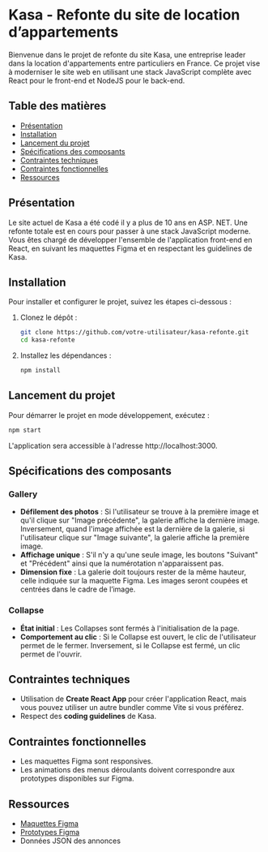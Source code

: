 # Kasa - Refonte du site de location d’appartements

Bienvenue dans le projet de refonte du site Kasa, une entreprise leader dans la location d'appartements entre particuliers en France. Ce projet vise à moderniser le site web en utilisant une stack JavaScript complète avec React pour le front-end et NodeJS pour le back-end.

## Table des matières

- [Présentation](#présentation)
- [Installation](#installation)
- [Lancement du projet](#lancement-du-projet)
- [Spécifications des composants](#spécifications-des-composants)
- [Contraintes techniques](#contraintes-techniques)
- [Contraintes fonctionnelles](#contraintes-fonctionnelles)
- [Ressources](#ressources)

## Présentation

Le site actuel de Kasa a été codé il y a plus de 10 ans en ASP. NET. Une refonte totale est en cours pour passer à une stack JavaScript moderne. Vous êtes chargé de développer l'ensemble de l'application front-end en React, en suivant les maquettes Figma et en respectant les guidelines de Kasa.

## Installation

Pour installer et configurer le projet, suivez les étapes ci-dessous :

1. Clonez le dépôt :
    ```bash
    git clone https://github.com/votre-utilisateur/kasa-refonte.git
    cd kasa-refonte
    ```

2. Installez les dépendances :
    ```bash
    npm install
    ```

## Lancement du projet

Pour démarrer le projet en mode développement, exécutez :
``` bash
npm start 
```
L'application sera accessible à l'adresse http://localhost:3000.

## Spécifications des composants

### Gallery

- **Défilement des photos** : Si l'utilisateur se trouve à la première image et qu'il clique sur "Image précédente", la galerie affiche la dernière image. Inversement, quand l'image affichée est la dernière de la galerie, si l'utilisateur clique sur "Image suivante", la galerie affiche la première image.
- **Affichage unique** : S'il n'y a qu'une seule image, les boutons "Suivant" et "Précédent" ainsi que la numérotation n'apparaissent pas.
- **Dimension fixe** : La galerie doit toujours rester de la même hauteur, celle indiquée sur la maquette Figma. Les images seront coupées et centrées dans le cadre de l’image.

### Collapse

- **État initial** : Les Collapses sont fermés à l'initialisation de la page.
- **Comportement au clic** : Si le Collapse est ouvert, le clic de l'utilisateur permet de le fermer. Inversement, si le Collapse est fermé, un clic permet de l'ouvrir.

## Contraintes techniques

- Utilisation de **Create React App** pour créer l'application React, mais vous pouvez utiliser un autre bundler comme Vite si vous préférez.
- Respect des **coding guidelines** de Kasa.

## Contraintes fonctionnelles

- Les maquettes Figma sont responsives.
- Les animations des menus déroulants doivent correspondre aux prototypes disponibles sur Figma.

## Ressources

- [Maquettes Figma](https://www.figma.com/design/2BZEoBhyxt5IwZgRn0wGsL/Kasa_FR?node-id=0-1&t=yM7uXKxSvMHr8Hxu-0)
- [Prototypes Figma](https://www.figma.com/proto/2BZEoBhyxt5IwZgRn0wGsL/Kasa_FR?type=design&node-id=3-0&t=x8RBKuR4UiE3hhBW-0&scaling=scale-down&page-id=0%3A1&starting-point-node-id=3%3A0&show-proto-sidebar=1)
- Données JSON des annonces
